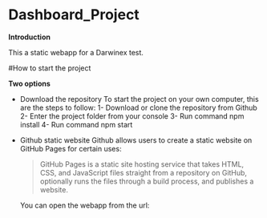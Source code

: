 # Dashboard_Project

**Introduction**

This a static webapp for a Darwinex test.

#How to start the project

**Two options**

- Download the repository
  To start the project on your own computer, this are the steps to follow:
  1- Download or clone the repository from Github
  2- Enter the project folder from your console
  3- Run command npm install
  4- Run command npm start
  
- Github static website
  Github allows users to create a static website on GitHub Pages for certain uses:
  > GitHub Pages is a static site hosting service that takes HTML, CSS, and JavaScript files straight from a repository on GitHub, optionally runs the files through   a build process, and publishes a website.

  You can open the webapp from the url: 
  
